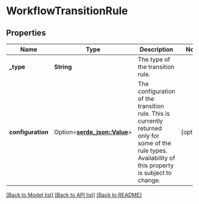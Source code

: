 # WorkflowTransitionRule

## Properties

Name | Type | Description | Notes
------------ | ------------- | ------------- | -------------
**_type** | **String** | The type of the transition rule. | 
**configuration** | Option<[**serde_json::Value**](serde_json::Value.md)> | The configuration of the transition rule. This is currently returned only for some of the rule types. Availability of this property is subject to change. | [optional]

[[Back to Model list]](../README.md#documentation-for-models) [[Back to API list]](../README.md#documentation-for-api-endpoints) [[Back to README]](../README.md)



